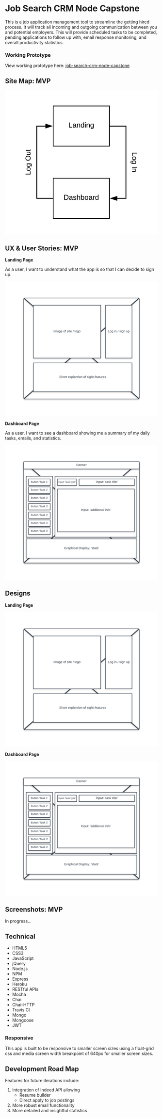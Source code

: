 # Job Search CRM Node Capstone

This is a job application management tool to streamline the getting hired process. It will track all incoming and outgoing communication between you and potential employers. This will provide scheduled tasks 
to be completed, pending applications to follow up with, email response monitoring, and overall productivity statistics.


### Working Prototype

View working prototype here: [job-search-crm-node-capstone](http://frozen-fortress-22482.herokuapp.com/) 


## Site Map: MVP

![Site Map](/github-images/site-map.png)


## UX & User Stories: MVP

**Landing Page** 

As a user, I want to understand what the app is so that I can decide to sign up.

![Landing Page Design](/github-images/landing-wireframe.png)

**Dashboard Page**

As a user, I want to see a dashboard showing me a summary of my daily tasks, emails, and statistics.

![Dashboard Page Design](/github-images/dashboard-wireframe.png)


## Designs

**Landing Page** 

![Landing Page Design](/github-images/landing-wireframe.png)

**Dashboard Page** 

![Dashboard Page Design](/github-images/dashboard-wireframe.png)


## Screenshots: MVP

In progress...


## Technical

* HTML5
* CSS3
* JavaScript 
* jQuery
* Node.js
* NPM
* Express
* Heroku
* RESTful APIs
* Mocha
* Chai
* Chai-HTTP
* Travis Cl
* Mongo
* Mongoose
* JWT


### Responsive
This app is built to be responsive to smaller screen sizes using a float-grid css and media screen width breakpoint of 640px for smaller screen sizes.


## Development Road Map
Features for future iterations include: 
1. Integration of Indeed API allowing
    * Resume builder
    * Direct apply to job postings
2. More robust email functionality
3. More detailed and insightful statistics